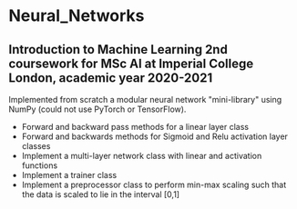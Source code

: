 # Neural_Networks

## Introduction to Machine Learning 2nd coursework for MSc AI at Imperial College London, academic year 2020-2021

Implemented from scratch a modular neural network "mini-library" using NumPy (could not use PyTorch or TensorFlow). 

* Forward and backward pass methods for a linear layer class
* Forward and backwards methods for Sigmoid and Relu activation layer classes
* Implement a multi-layer network class with linear and activation functions
* Implement a trainer class
* Implement a preprocessor class to perform min-max scaling such that the data is scaled to lie in the interval [0,1]

